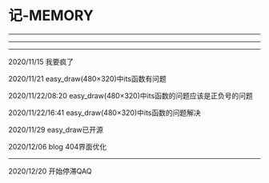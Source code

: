 # 记-MEMORY

---

---

---

2020/11/15 我要疯了

2020/11/21 easy_draw(480×320)中its函数有问题

2020/11/22/08:20 easy_draw(480×320)中its函数的问题应该是正负号的问题

2020/11/22/16:41 easy_draw(480×320)中its函数的问题解决

2020/11/29 easy_draw已开源

2020/12/06 blog 404界面优化

---

2020/12/20 开始停滞QAQ





